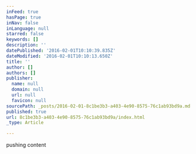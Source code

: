 ```yaml
---
inFeed: true
hasPage: true
inNav: false
inLanguage: null
starred: false
keywords: []
description: ''
datePublished: '2016-02-01T10:10:39.835Z'
dateModified: '2016-02-01T10:10:13.650Z'
title: ''
author: []
authors: []
publisher:
  name: null
  domain: null
  url: null
  favicon: null
sourcePath: _posts/2016-02-01-8c1be3b3-a403-4e90-8575-76c1ab93bd9a.md
published: true
url: 8c1be3b3-a403-4e90-8575-76c1ab93bd9a/index.html
_type: Article

---
```

pushing content